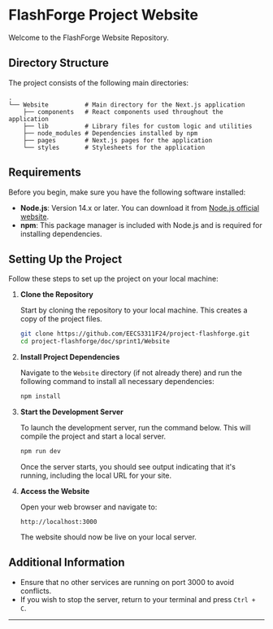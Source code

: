 # FlashForge Project Website

Welcome to the FlashForge Website Repository.

## Directory Structure

The project consists of the following main directories:

```
.
└── Website          # Main directory for the Next.js application
    ├── components   # React components used throughout the application
    ├── lib          # Library files for custom logic and utilities
    ├── node_modules # Dependencies installed by npm
    ├── pages        # Next.js pages for the application
    └── styles       # Stylesheets for the application
```

## Requirements

Before you begin, make sure you have the following software installed:

- **Node.js**: Version 14.x or later. You can download it from [Node.js official website](https://nodejs.org/).
- **npm**: This package manager is included with Node.js and is required for installing dependencies.

## Setting Up the Project

Follow these steps to set up the project on your local machine:

1. **Clone the Repository**

   Start by cloning the repository to your local machine. This creates a copy of the project files.

   ```bash
   git clone https://github.com/EECS3311F24/project-flashforge.git
   cd project-flashforge/doc/sprint1/Website
   ```

2. **Install Project Dependencies**

   Navigate to the `Website` directory (if not already there) and run the following command to install all necessary dependencies:

   ```bash
   npm install
   ```

3. **Start the Development Server**

   To launch the development server, run the command below. This will compile the project and start a local server.

   ```bash
   npm run dev
   ```

   Once the server starts, you should see output indicating that it's running, including the local URL for your site.

4. **Access the Website**

   Open your web browser and navigate to:

   ```
   http://localhost:3000
   ```

   The website should now be live on your local server.

## Additional Information

- Ensure that no other services are running on port 3000 to avoid conflicts.
- If you wish to stop the server, return to your terminal and press `Ctrl + C`.

---